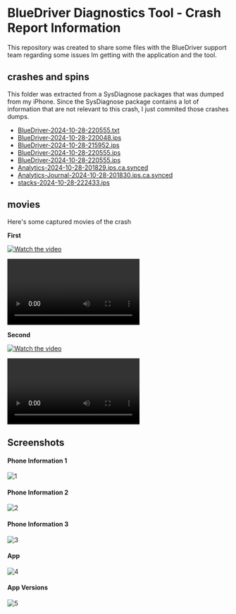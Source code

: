 # BlueDriver Diagnostics Tool - Crash Report Information

This repository was created to share some files with the BlueDriver support team regarding some issues Im getting with the application and the tool.

## crashes and spins

This folder was extracted from a SysDiagnose packages that was dumped from my iPhone. Since the SysDiagnose package contains a lot of information that are not relevant to this crash, I just commited those crashes dumps.

 - [BlueDriver-2024-10-28-220555.txt](BlueDriver-2024-10-28-220555.txt)
 - [BlueDriver-2024-10-28-220048.ips](crashes_and_spins/BlueDriver-2024-10-28-220048.ips)
 - [BlueDriver-2024-10-28-215952.ips](crashes_and_spins/BlueDriver-2024-10-28-215952.ips)
 - [BlueDriver-2024-10-28-220555.ips](crashes_and_spins/BlueDriver-2024-10-28-220555.ips)
 - [BlueDriver-2024-10-28-220555.ips](crashes_and_spins/BlueDriver-2024-10-28-220555.ips)
 - [Analytics-2024-10-28-201829.ips.ca.synced](crashes_and_spins/Analytics-2024-10-28-201829.ips.ca.synced)
 - [Analytics-Journal-2024-10-28-201830.ips.ca.synced](crashes_and_spins/Analytics-Journal-2024-10-28-201830.ips.ca.synced)
 - [stacks-2024-10-28-222433.ips](crashes_and_spins/stacks-2024-10-28-222433.ips)


## movies

Here's some captured movies of the crash

**First**

[![Watch the video](https://img.youtube.com/vi/2nXBF_V5Q4Q/0.jpg)](https://www.youtube.com/watch?v=2nXBF_V5Q4Q)

![bluedriver_crash1.avi](movies/bluedriver_crash1.avi)

**Second**

[![Watch the video](https://img.youtube.com/vi/NbTUXSOxPmc/0.jpg)](https://www.youtube.com/watch?v=NbTUXSOxPmc)

![bluedriver_crash2.avi](movies/bluedriver_crash2.avi)


## Screenshots


#### Phone Information 1

![1](img/1.PNG)


#### Phone Information 2


![2](img/2.PNG)


#### Phone Information 3

![3](img/3.PNG)


#### App

![4](img/4.PNG)


#### App Versions


![5](img/5.PNG)




